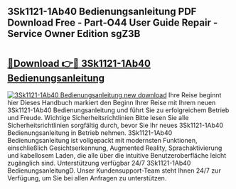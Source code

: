 ## 3Sk1121-1Ab40 Bedienungsanleitung PDF Download Free - Part-O44 User Guide Repair - Service Owner Edition sgZ3B

# <h2><a href="http://df1qqli.blite.top/?on=3Sk1121-1Ab40+Bedienungsanleitung">🔗Download 👉🔴 3Sk1121-1Ab40 Bedienungsanleitung</a></h2>

[![3Sk1121-1Ab40 Bedienungsanleitung new download](https://i.imgur.com/lujVjoI.png)](http://df1qqli.blite.top/?on=3Sk1121-1Ab40+Bedienungsanleitung)
Ihre Reise beginnt hier Dieses Handbuch markiert den Beginn Ihrer Reise mit Ihrem neuen 3Sk1121-1Ab40 Bedienungsanleitung und führt Sie zu erfolgreichem Betrieb und Freude. Wichtige Sicherheitsrichtlinien Bitte lesen Sie alle Sicherheitsrichtlinien sorgfältig durch, bevor Sie Ihr neues 3Sk1121-1Ab40 Bedienungsanleitung in Betrieb nehmen. 3Sk1121-1Ab40 Bedienungsanleitung ist vollgepackt mit modernsten Funktionen, einschließlich Gesichtserkennung, Augmented Reality, Sprachaktivierung und kabellosem Laden, die alle über die intuitive Benutzeroberfläche leicht zugänglich sind. Unterstützung verfügbar 24/7 3Sk1121-1Ab40 BedienungsanleitungD. Unser Kundensupport-Team steht Ihnen 24/7 zur Verfügung, um Sie bei allen Anfragen zu unterstützen.
